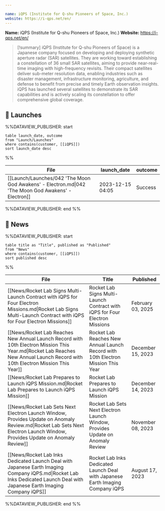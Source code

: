```yaml
---

name: iQPS (Institute for Q-shu Pioneers of Space, Inc.)
website: https://i-qps.net/en/
---
```


**Name:** iQPS (Institute for Q-shu Pioneers of Space, Inc.)
**Website:** https://i-qps.net/en/

>[!summary]
iQPS (Institute for Q-shu Pioneers of Space) is a Japanese company focused on developing and deploying synthetic aperture radar (SAR) satellites.
They are working toward establishing a constellation of 36 small SAR satellites, aiming to provide near-real-time imaging with high-frequency revisits. Their compact satellites deliver sub-meter resolution data, enabling industries such as disaster management, infrastructure monitoring, agriculture, and defense to benefit from precise and timely Earth observation insights.
iQPS has launched several satellites to demonstrate its SAR capabilities and is actively scaling its constellation to offer comprehensive global coverage.

## 🚀 Launches
%%DATAVIEW_PUBLISHER: start
```
table launch_date, outcome
from "Launch/Launches"
where contains(customer, [[iQPS]])
sort launch_date desc
```
%%

| File                                                                                                | launch_date      | outcome |
| --------------------------------------------------------------------------------------------------- | ---------------- | ------- |
| [[Launch/Launches/042 'The Moon God Awakens' - Electron.md\|042 'The Moon God Awakens' - Electron]] | 2023-12-15 04:05 | Success |

%%DATAVIEW_PUBLISHER: end %%

## 📰 News
%%DATAVIEW_PUBLISHER: start
```
table title as "Title", published as "Published"
from "News"
where contains(customer, [[iQPS]])
sort published desc
```
%%

| File                                                                                                                                                                           | Title                                                                             | Published         |
| ------------------------------------------------------------------------------------------------------------------------------------------------------------------------------ | --------------------------------------------------------------------------------- | ----------------- |
| [[News/Rocket Lab Signs Multi-Launch Contract with iQPS for Four Electron Missions.md\|Rocket Lab Signs Multi-Launch Contract with iQPS for Four Electron Missions]]           | Rocket Lab Signs Multi-Launch Contract with iQPS for Four Electron Missions       | February 03, 2025 |
| [[News/Rocket Lab Reaches New Annual Launch Record with 10th Electron Mission This Year.md\|Rocket Lab Reaches New Annual Launch Record with 10th Electron Mission This Year]] | Rocket Lab Reaches New Annual Launch Record with 10th Electron Mission This Year  | December 15, 2023 |
| [[News/Rocket Lab Prepares to Launch iQPS Mission.md\|Rocket Lab Prepares to Launch iQPS Mission]]                                                                             | Rocket Lab Prepares to Launch iQPS Mission                                        | December 14, 2023 |
| [[News/Rocket Lab Sets Next Electron Launch Window, Provides Update on Anomaly Review.md\|Rocket Lab Sets Next Electron Launch Window, Provides Update on Anomaly Review]]     | Rocket Lab Sets Next Electron Launch Window, Provides Update on Anomaly Review    | November 08, 2023 |
| [[News/Rocket Lab Inks Dedicated Launch Deal with Japanese Earth Imaging Company iQPS.md\|Rocket Lab Inks Dedicated Launch Deal with Japanese Earth Imaging Company iQPS]]     | Rocket Lab Inks Dedicated Launch Deal with Japanese Earth Imaging Company iQPS    | August 17, 2023   |

%%DATAVIEW_PUBLISHER: end %%